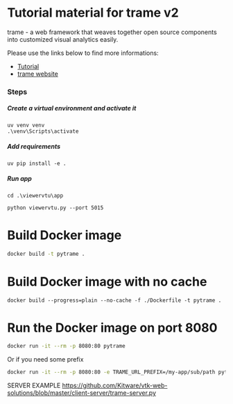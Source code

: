 # Tutorial material for trame v2

trame - a web framework that weaves together open source components into customized visual analytics easily.

Please use the links below to find more informations:

- [Tutorial](https://kitware.github.io/trame/guide/tutorial/)
- [trame website](https://kitware.github.io/trame/)

### Steps

##### Create a virtual environment and activate it

```
uv venv venv
.\venv\Scripts\activate
```

##### Add requirements

```
uv pip install -e .
```

##### Run app

```
cd .\viewervtu\app

python viewervtu.py --port 5015
```

# Build Docker image

```bash
docker build -t pytrame .
```

# Build Docker image with no cache

```
docker build --progress=plain --no-cache -f ./Dockerfile -t pytrame .
```

# Run the Docker image on port 8080

```bash
docker run -it --rm -p 8080:80 pytrame
```

Or if you need some prefix

```bash
docker run -it --rm -p 8080:80 -e TRAME_URL_PREFIX=/my-app/sub/path pytrame
```

SERVER EXAMPLE
https://github.com/Kitware/vtk-web-solutions/blob/master/client-server/trame-server.py
